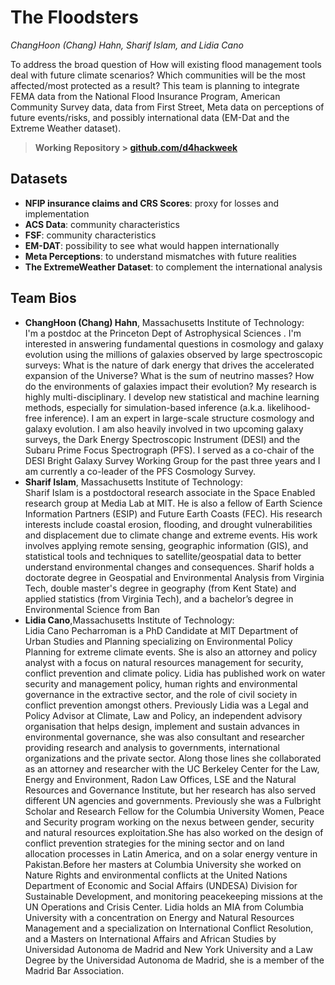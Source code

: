 # The Floodsters

*ChangHoon (Chang) Hahn, Sharif Islam, and Lidia Cano*

To address the broad question of How will existing flood management tools deal with future climate scenarios? Which communities will be the most affected/most protected as a result? This team is planning to integrate FEMA data from the National Flood Insurance Program, American Community Survey data, data from First Street, Meta data on perceptions of future events/risks, and possibly international data (EM-Dat and the Extreme Weather dataset).

> **Working Repository \> [github.com/d4hackweek](https://github.com/d4hackweek)**

## Datasets

- **NFIP insurance claims and CRS Scores**: proxy for losses and implementation
- **ACS Data**: community characteristics
- **FSF**: community characteristics
- **EM-DAT**: possibility to see what would happen internationally
- **Meta Perceptions**: to understand mismatches with future realities
- **The ExtremeWeather Dataset**: to complement the international analysis

## Team Bios

- **ChangHoon (Chang) Hahn**, Massachusetts Institute of Technology:\
    I'm a postdoc at the Princeton Dept of Astrophysical Sciences . I'm interested in answering fundamental questions in cosmology and galaxy evolution using the millions of galaxies observed by large spectroscopic surveys: What is the nature of dark energy that drives the accelerated expansion of the Universe? What is the sum of neutrino masses? How do the environments of galaxies impact their evolution? My research is highly multi-disciplinary. I develop new statistical and machine learning methods, especially for simulation-based inference (a.k.a. likelihood-free inference). I am an expert in large-scale structure cosmology and galaxy evolution. I am also heavily involved in two upcoming galaxy surveys, the Dark Energy Spectroscopic Instrument (DESI) and the Subaru Prime Focus Spectrograph (PFS). I served as a co-chair of the DESI Bright Galaxy Survey Working Group for the past three years and I am currently a co-leader of the PFS Cosmology Survey.
- **Sharif Islam**, Massachusetts Institute of Technology:\
    Sharif Islam is a postdoctoral research associate in the Space Enabled research group at Media Lab at MIT. He is also a fellow of Earth Science Information Partners (ESIP) and Future Earth Coasts (FEC). His research interests include coastal erosion, flooding, and drought vulnerabilities and displacement due to climate change and extreme events. His work involves applying remote sensing, geographic information (GIS), and statistical tools and techniques to satellite/geospatial data to better understand environmental changes and consequences. Sharif holds a doctorate degree in Geospatial and Environmental Analysis from Virginia Tech, double master's degree in geography (from Kent State) and applied statistics (from Virginia Tech), and a bachelor’s degree in Environmental Science from Ban
- **Lidia Cano**,Massachusetts Institute of Technology: \
    Lidia Cano Pecharroman is a PhD Candidate at MIT Department of Urban Studies and Planning specializing on Environmental Policy Planning for extreme climate events. She is also an attorney and policy analyst with a focus on natural resources management for security, conflict prevention and climate policy. Lidia has published work on water security and management policy, human rights and environmental governance in the extractive sector, and the role of civil society in conflict prevention amongst others. Previously Lidia was a Legal and Policy Advisor at Climate, Law and Policy, an independent advisory organisation that helps design, implement and sustain advances in environmental governance, she was also consultant and researcher providing research and analysis to governments, international organizations and the private sector. Along those lines she collaborated as an attorney and researcher with the UC Berkeley Center for the Law, Energy and Environment, Radon Law Offices, LSE and the Natural Resources and Governance Institute, but her research has also served different UN agencies and governments. Previously she was a Fulbright Scholar and Research Fellow for the Columbia University Women, Peace and Security program working on the nexus between gender, security and natural resources exploitation.She has also worked on the design of conflict prevention strategies for the mining sector and on land allocation processes in Latin America, and on a solar energy venture in Pakistan.Before her masters at Columbia University she worked on Nature Rights and environmental conflicts at the United Nations Department of Economic and Social Affairs (UNDESA) Division for Sustainable Development, and monitoring peacekeeping missions at the UN Operations and Crisis Center. Lidia holds an MIA from Columbia University with a concentration on Energy and Natural Resources Management and a specialization on International Conflict Resolution, and a Masters on International Affairs and African Studies by Universidad Autonoma de Madrid and New York University and a Law Degree by the Universidad Autonoma de Madrid, she is a member of the Madrid Bar Association.
